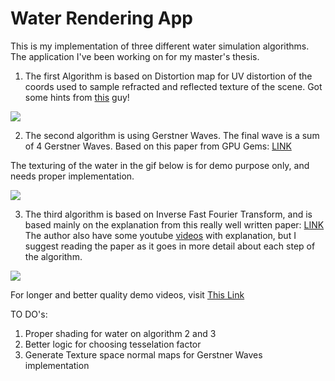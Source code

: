 # Water Rendering App

This is my implementation of three different water simulation algorithms. The application I've been working on for my master's thesis.

1) The first Algorithm is based on Distortion map for UV distortion of the coords used to sample refracted and reflected texture of the scene. Got some hints from [this](url=https://www.youtube.com/watch?v=HusvGeEDU_U) guy! 

![](https://media.giphy.com/media/NS4DSthmwdzG2DTWmJ/giphy.gif)

2) The second algorithm is using Gerstner Waves. The final wave is a sum of 4 Gerstner Waves.
Based on this paper from GPU Gems: [LINK](https://developer.nvidia.com/gpugems/GPUGems/gpugems_ch01.html)

The texturing of the water in the gif below is for demo purpose only, and needs proper implementation.

![](https://media.giphy.com/media/1UUa3Bvw8mm65D8Yc2/giphy.gif)

3) The third algorithm is based on Inverse Fast Fourier Transform, and is based mainly on the explanation from this really well written paper: [LINK](https://tubdok.tub.tuhh.de/handle/11420/1439?locale=en)
The author also have some  youtube [videos](https://www.youtube.com/watch?v=B3YOLg0sA2g) with explanation, but I suggest reading the paper as it goes in more detail about each step of the algorithm.

![](https://media.giphy.com/media/3ojpoNvEfn0y8bj0Oh/giphy.gif)

For longer and better quality demo videos, visit [This Link](https://photos.app.goo.gl/DaAWw3LyeRnfmpCy8)

TO DO's:
1. Proper shading for water on algorithm 2 and 3
2. Better logic for choosing tesselation factor
3. Generate Texture space normal maps for Gerstner Waves implementation

